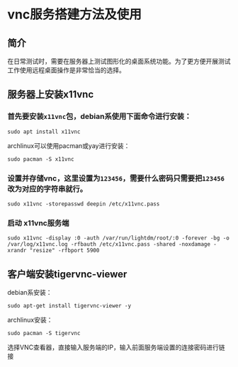 # vnc服务搭建方法及使用

## 简介
在日常测试时，需要在服务器上测试图形化的桌面系统功能。为了更方便开展测试工作使用远程桌面操作是非常恰当的选择。

## 服务器上安装x11vnc
### 首先要安装`x11vnc`包，debian系使用下面命令进行安装：
```
sudo apt install x11vnc
```
archlinux可以使用pacman或yay进行安装：
```
sudo pacman -S x11vnc
```

### 设置并存储vnc，这里设置为`123456`，需要什么密码只需要把`123456`改为对应的字符串就行。
```
sudo x11vnc -storepasswd deepin /etc/x11vnc.pass
```

### 启动 x11vnc服务端
```
sudo x11vnc -display :0 -auth /var/run/lightdm/root/:0 -forever -bg -o /var/log/x11vnc.log -rfbauth /etc/x11vnc.pass -shared -noxdamage -xrandr "resize" -rfbport 5900
```

## 客户端安装tigervnc-viewer
debian系安装：
```
sudo apt-get install tigervnc-viewer -y
```
archlinux安装：
```
sudo pacman -S tigervnc
```
选择VNC查看器，直接输入服务端的IP，输入前面服务端设置的连接密码进行链接